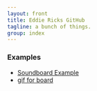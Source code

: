 ```yaml
---
layout: front
title: Eddie Ricks GitHub
tagline: a bunch of things.
group: index
---
```


### Examples

- [Soundboard Example](/index-LOVE.html)
- [gif for board](/jy.gif)

